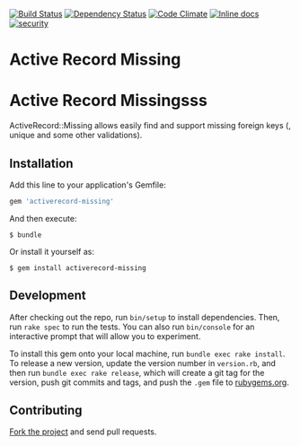 [![Build Status](https://travis-ci.org/Surzhko/activerecord-missing.svg?branch=master)](https://travis-ci.org/Surzhko/activerecord-missing)
[![Dependency Status](https://gemnasium.com/badges/github.com/Surzhko/activerecord-missing.svg)](https://gemnasium.com/github.com/Surzhko/activerecord-missing)
[![Code Climate](https://codeclimate.com/github/Surzhko/activerecord-missing/badges/gpa.svg?branch=master)](https://codeclimate.com/github/Surzhko/activerecord-missing)
[![Inline docs](http://inch-ci.org/github/Surzhko/activerecord-missing.svg?branch=master)](http://inch-ci.org/github/Surzhko/activerecord-missing)
[![security](https://hakiri.io/github/Surzhko/activerecord-missing/master.svg)](https://hakiri.io/github/Surzhko/activerecord-missing/master)

# Active Record Missing
# Active Record Missingsss

ActiveRecord::Missing allows easily find and support missing foreign keys (, unique and some other validations).

## Installation

Add this line to your application's Gemfile:

```ruby
gem 'activerecord-missing'
```

And then execute:

    $ bundle

Or install it yourself as:

    $ gem install activerecord-missing

## Development

After checking out the repo, run `bin/setup` to install dependencies. Then, run `rake spec` to run the tests. You can also run `bin/console` for an interactive prompt that will allow you to experiment.

To install this gem onto your local machine, run `bundle exec rake install`. To release a new version, update the version number in `version.rb`, and then run `bundle exec rake release`, which will create a git tag for the version, push git commits and tags, and push the `.gem` file to [rubygems.org](https://rubygems.org).

## Contributing

[Fork the project](./) and send pull requests.
